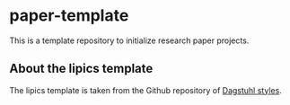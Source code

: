 # paper-template

This is a template repository to initialize research paper projects.

## About the lipics template

The lipics template is taken from the Github repository
of [Dagstuhl styles](https://github.com/dagstuhl-publishing/styles/tree/master).
